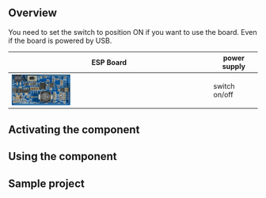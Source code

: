## Overview
You need to set the switch to position ON if you want to use the board. Even if the board is powered by USB.

ESP Board | power supply
--- | ---
<img src="/images/esp32/block_power_supply.png"  width="30%"> | switch on/off


## Activating the component

## Using the component


## Sample project

